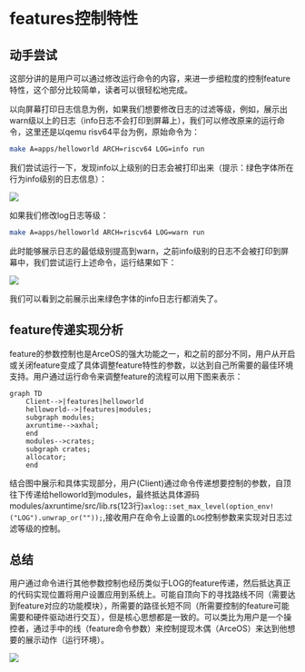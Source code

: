 # features控制特性

## 动手尝试


这部分讲的是用户可以通过修改运行命令的内容，来进一步细粒度的控制feature特性，这个部分比较简单，读者可以很轻松地完成。

以向屏幕打印日志信息为例，如果我们想要修改日志的过滤等级，例如，展示出warn级以上的日志（info日志不会打印到屏幕上），我们可以修改原来的运行命令，这里还是以qemu risv64平台为例，原始命令为：

```bash
make A=apps/helloworld ARCH=riscv64 LOG=info run
```

我们尝试运行一下，发现info以上级别的日志会被打印出来（提示：绿色字体所在行为info级别的日志信息）：

![](https://s3.bmp.ovh/imgs/2023/07/08/70bcb2d5d8955ed2.png)

如果我们修改log日志等级：

```bash
make A=apps/helloworld ARCH=riscv64 LOG=warn run
```

此时能够展示日志的最低级别提高到warn，之前info级别的日志不会被打印到屏幕中，我们尝试运行上述命令，运行结果如下：

![](https://s3.bmp.ovh/imgs/2023/07/08/ff2b0cf439009c81.png)

我们可以看到之前展示出来绿色字体的info日志行都消失了。

## feature传递实现分析

feature的参数控制也是ArceOS的强大功能之一，和之前的部分不同，用户从开启或关闭feature变成了具体调整feature特性的参数，以达到自己所需要的最佳环境支持。用户通过运行命令来调整feature的流程可以用下图来表示：



```mermaid
graph TD
	Client-->|features|helloworld
    helloworld-->|features|modules;
    subgraph modules;
    axruntime-->axhal;
    end
    modules-->crates;
    subgraph crates;
    allocator;
    end
```



结合图中展示和具体实现部分，用户(Client)通过命令传递想要控制的参数，自顶往下传递给helloworld到modules，最终抵达具体源码modules/axruntime/src/lib.rs(123行)```axlog::set_max_level(option_env!("LOG").unwrap_or(""));```,接收用户在命令上设置的```LOG```控制参数来实现对日志过滤等级的控制。

## 总结

用户通过命令进行其他参数控制也经历类似于LOG的feature传递，然后抵达真正的代码实现位置将用户设置应用到系统上。可能自顶向下的寻找路线不同（需要达到feature对应的功能模块），所需要的路径长短不同（所需要控制的feature可能需要和硬件驱动进行交互），但是核心思想都是一致的。可以类比为用户是一个操控者，通过手中的线（feature命令参数）来控制提现木偶（ArceOS）来达到他想要的展示动作（运行环境）。

![](https://s3.bmp.ovh/imgs/2023/07/09/1f9a24064eb6d6db.png)
